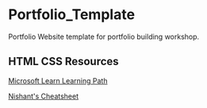 # Portfolio_Template

Portfolio Website template for portfolio building workshop.


## HTML CSS Resources

[Microsoft Learn Learning Path](https://learn.microsoft.com/en-us/training/paths/build-web-pages-html-css-for-beginners/?WT.mc_id=studentamb_285271)

[Nishant's Cheatsheet](https://nishantattrey07.github.io/)
